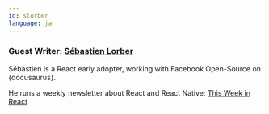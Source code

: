 ```yaml
---
id: slorber
language: ja
---
```


### Guest Writer: [Sébastien Lorber](https://sebastienlorber.com)

Sébastien is a React early adopter, working with Facebook Open-Source on {docusaurus}.

He runs a weekly newsletter about React and React Native: [This Week in React](https://thisweekinreact.com)
